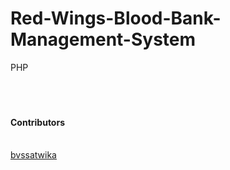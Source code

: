 # Red-Wings-Blood-Bank-Management-System
PHP
<br>
<br>
<br>
<br>
#### Contributors
<br>

<a href="https://github.com/bvssatwika">
  bvssatwika
  <br>
<!--   <img src="https://github.com/bvssatwika.png?size=5"> -->
</a>
